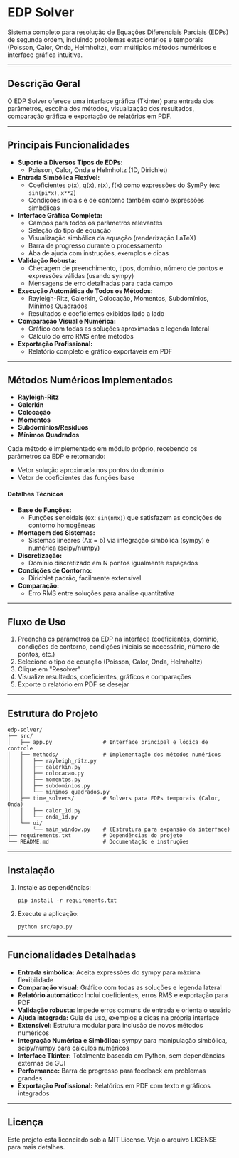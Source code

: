 # EDP Solver

Sistema completo para resolução de Equações Diferenciais Parciais (EDPs) de segunda ordem, incluindo problemas estacionários e temporais (Poisson, Calor, Onda, Helmholtz), com múltiplos métodos numéricos e interface gráfica intuitiva.

---

## Descrição Geral

O EDP Solver oferece uma interface gráfica (Tkinter) para entrada dos parâmetros, escolha dos métodos, visualização dos resultados, comparação gráfica e exportação de relatórios em PDF.

---

## Principais Funcionalidades

- **Suporte a Diversos Tipos de EDPs:**
  - Poisson, Calor, Onda e Helmholtz (1D, Dirichlet)
- **Entrada Simbólica Flexível:**
  - Coeficientes p(x), q(x), r(x), f(x) como expressões do SymPy (ex: `sin(pi*x)`, `x**2`)
  - Condições iniciais e de contorno também como expressões simbólicas
- **Interface Gráfica Completa:**
  - Campos para todos os parâmetros relevantes
  - Seleção do tipo de equação
  - Visualização simbólica da equação (renderização LaTeX)
  - Barra de progresso durante o processamento
  - Aba de ajuda com instruções, exemplos e dicas
- **Validação Robusta:**
  - Checagem de preenchimento, tipos, domínio, número de pontos e expressões válidas (usando sympy)
  - Mensagens de erro detalhadas para cada campo
- **Execução Automática de Todos os Métodos:**
  - Rayleigh-Ritz, Galerkin, Colocação, Momentos, Subdomínios, Mínimos Quadrados
  - Resultados e coeficientes exibidos lado a lado
- **Comparação Visual e Numérica:**
  - Gráfico com todas as soluções aproximadas e legenda lateral
  - Cálculo do erro RMS entre métodos
- **Exportação Profissional:**
  - Relatório completo e gráfico exportáveis em PDF

---

## Métodos Numéricos Implementados

- **Rayleigh-Ritz**
- **Galerkin**
- **Colocação**
- **Momentos**
- **Subdomínios/Resíduos**
- **Mínimos Quadrados**

Cada método é implementado em módulo próprio, recebendo os parâmetros da EDP e retornando:
- Vetor solução aproximada nos pontos do domínio
- Vetor de coeficientes das funções base

#### Detalhes Técnicos
- **Base de Funções:**
  - Funções senoidais (ex: `sin(nπx)`) que satisfazem as condições de contorno homogêneas
- **Montagem dos Sistemas:**
  - Sistemas lineares (Ax = b) via integração simbólica (sympy) e numérica (scipy/numpy)
- **Discretização:**
  - Domínio discretizado em N pontos igualmente espaçados
- **Condições de Contorno:**
  - Dirichlet padrão, facilmente extensível
- **Comparação:**
  - Erro RMS entre soluções para análise quantitativa

---

## Fluxo de Uso

1. Preencha os parâmetros da EDP na interface (coeficientes, domínio, condições de contorno, condições iniciais se necessário, número de pontos, etc.)
2. Selecione o tipo de equação (Poisson, Calor, Onda, Helmholtz)
3. Clique em "Resolver"
4. Visualize resultados, coeficientes, gráficos e comparações
5. Exporte o relatório em PDF se desejar

---

## Estrutura do Projeto

```
edp-solver/
├── src/
│   ├── app.py                # Interface principal e lógica de controle
│   ├── methods/              # Implementação dos métodos numéricos
│   │   ├── rayleigh_ritz.py
│   │   ├── galerkin.py
│   │   ├── colocacao.py
│   │   ├── momentos.py
│   │   ├── subdominios.py
│   │   └── minimos_quadrados.py
│   ├── time_solvers/         # Solvers para EDPs temporais (Calor, Onda)
│   │   ├── calor_1d.py
│   │   └── onda_1d.py
│   └── ui/
│       └── main_window.py    # (Estrutura para expansão da interface)
├── requirements.txt          # Dependências do projeto
└── README.md                 # Documentação e instruções
```

---

## Instalação

1. Instale as dependências:
   ```
   pip install -r requirements.txt
   ```

2. Execute a aplicação:
   ```
   python src/app.py
   ```

---

## Funcionalidades Detalhadas

- **Entrada simbólica:** Aceita expressões do sympy para máxima flexibilidade
- **Comparação visual:** Gráfico com todas as soluções e legenda lateral
- **Relatório automático:** Inclui coeficientes, erros RMS e exportação para PDF
- **Validação robusta:** Impede erros comuns de entrada e orienta o usuário
- **Ajuda integrada:** Guia de uso, exemplos e dicas na própria interface
- **Extensível:** Estrutura modular para inclusão de novos métodos numéricos
- **Integração Numérica e Simbólica:** sympy para manipulação simbólica, scipy/numpy para cálculos numéricos
- **Interface Tkinter:** Totalmente baseada em Python, sem dependências externas de GUI
- **Performance:** Barra de progresso para feedback em problemas grandes
- **Exportação Profissional:** Relatórios em PDF com texto e gráficos integrados

---

## Licença

Este projeto está licenciado sob a MIT License. Veja o arquivo LICENSE para mais detalhes.
